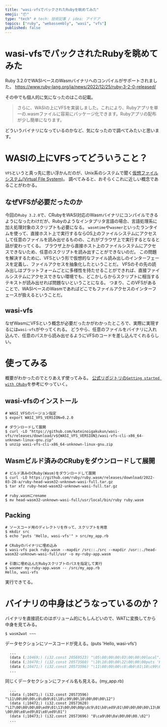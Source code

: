 ```yaml
---
title: "wasi-vfsでパックされたRubyを眺めてみた"
emoji: "📦"
type: "tech" # tech: 技術記事 / idea: アイデア
topics: ["ruby", "webassembly", "wasi", "vfs"]
published: false
---
```


# wasi-vfsでパックされたRubyを眺めてみた
Ruby 3.2.0でWASIベースのWasmバイナリへのコンパイルがサポートされました。
https://www.ruby-lang.org/ja/news/2022/12/25/ruby-3-2-0-released/

その中でも個人的に気になったのはこの記載。
> さらに、WASIの上にVFSを実装しました。これにより、Rubyアプリを単一の.wasmファイルに容易にパッケージ化できます。Rubyアプリの配布が少し簡単になります。

どういうバイナリになっているのかなど、気になったので調べてみたいと思います。

# WASIの上にVFSってどういうこと？
`VFS`というと真っ先に思い浮かんだのが、Unix系のシステムで聞く[仮想ファイルシステム(Virtual File System)](https://ja.wikipedia.org/wiki/%E4%BB%AE%E6%83%B3%E3%83%95%E3%82%A1%E3%82%A4%E3%83%AB%E3%82%B7%E3%82%B9%E3%83%86%E3%83%A0)。
調べてみると、おそらくこれに近しい概念であることがわかる。

## なぜVFSが必要だったのか
今回の`Ruby 3.2.0`で、CRubyをWASI対応のWasmバイナリにコンパイルできるようになったわけだが、Rubyのようなインタプリタ言語の場合、言語処理系に加え処理対象のスクリプトも必要になる。
`wasmtime`や`wasmer`といったランタイムを使って、直接ホスト上で実行するならOS上のファイルシステムにアクセスして任意のファイルを読み出せるものの、これがブラウザ上で実行するとなると話が変わってくる。
ブラウザ上から直接ホスト上のファイルシステムにアクセスできないため、任意のスクリプトを読み出すことができないのだ。
この問題を解決するために、VFSという形で仮想的なファイル読み出しのインターフェースを定義し、ファイルアクセスを抽象化したということだ。
VFSのその先の読み出しはプラットフォームごとに多様性を持たせることができれば、直接ファイルシステムにアクセスできない環境でも、どこかしらからスクリプトに相当するテキストが読み出せれば問題ないということになる。
つまり、このVFSがあることで、WASIベースのWasmであればどこでもファイルアクセスのインターフェースが扱えるということだ。

## wasi-vfs
なぜWasmにVFSという概念が必要だったかがわかったところで、実際に実現するには`wasi-vfs`がやってくれる。
どうやら、任意のファイルをバイナリに入れ込んで、任意のパスから読み出せるようにVFSのコードを差し込んでくれるらしい。

# 使ってみる
概要がわかったのでとりあえず使ってみる。
[公式リポジトリの`Getting started with CRuby`](https://github.com/kateinoigakukun/wasi-vfs/wiki/Getting-Started-with-CRuby)を参考にやっていく。

## wasi-vfsのインストール
```shell
# WASI_VFSのバージョン指定
$ export WASI_VFS_VERSION=0.2.0

# ダウンロードして展開
$ curl -LO "https://github.com/kateinoigakukun/wasi-vfs/releases/download/v${WASI_VFS_VERSION}/wasi-vfs-cli-x86_64-unknown-linux-gnu.zip"
$ unzip wasi-vfs-cli-x86_64-unknown-linux-gnu.zip
```

## Wasmビルド済みのCRubyをダウンロードして展開
```shell
# ビルド済みのCRuby(Wasm)をダウンロードして展開
$ curl -LO https://github.com/ruby/ruby.wasm/releases/download/2022-03-28-a/ruby-head-wasm32-unknown-wasi-full.tar.gz
$ tar xfz ruby-head-wasm32-unknown-wasi-full.tar.gz

# ruby.wasmにrename
$ mv head-wasm32-unknown-wasi-full/usr/local/bin/ruby ruby.wasm
```

## Packing
```shell
# ソースコード用のディレクトリを作って、スクリプトを用意
$ mkdir src
$ echo "puts 'Hello, wasi-vfs'" > src/my_app.rb

# CRubyのバイナリに埋め込み
$ wasi-vfs pack ruby.wasm --mapdir /src::./src --mapdir /usr::./head-wasm32-unknown-wasi-full/usr -o my-ruby-app.wasm

# 引数に埋め込んだRubyスクリプトのパスを指定して実行
$ wasmer my-ruby-app.wasm -- /src/my_app.rb
Hello, wasi-vfs
```
実行できてる。

# バイナリの中身はどうなっているのか？
バイナリを直接読むのはボリューム的にもしんどいので、WATに変換してから中身を見てみる。
```shell
$ wasm2wat ~~~
```

データセクションにソースコードが見える。(puts 'Hello, wasi-vfs')
```lisp
  ...
  (data (;10469;) (i32.const 20569523) "\05\00\00\00\03\00\00\00local")
  (data (;10470;) (i32.const 20573560) "\10\10\00\00\22\00\00\00puts 'Hello, wasi-vfs'\0a")
  (data (;10471;) (i32.const 20573596) "\11\00\00\00\c8\db9\01\18\c99\00\10\00\00\00\12")
  ...
```

同じくデータセクションにファイル名も見える。(my_app.rb)
```
  ...
  (data (;10471;) (i32.const 20573596) "\11\00\00\00\c8\db9\01\18\c99\00\10\00\00\00\12")
  (data (;10472;) (i32.const 20573620) "\17\00\00\00\80\ed9\01\13\00\00\00p\dc9\01\b0\ed9\01\00\00\00\00\13\00\00\00\c0\ed9\01\e0\ed9\01\00\00\00\00\13\00\00\00my_app.rb\00\00\00Q \00\00\e8\ed9\01\e8\ed9\01")
  (data (;10473;) (i32.const 20573696) "8\ca9\00\0a\00\00\00.\02")
  ...
```